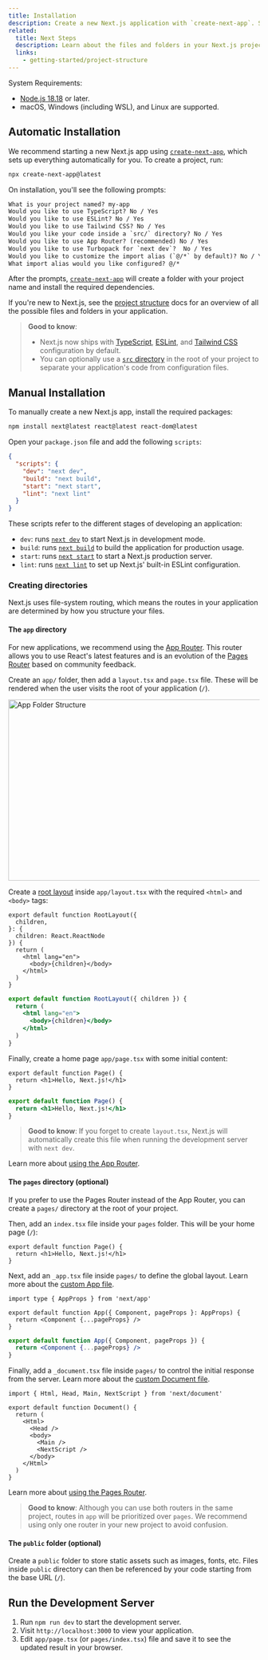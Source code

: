 ```yaml
---
title: Installation
description: Create a new Next.js application with `create-next-app`. Set up TypeScript, styles, and configure your `next.config.js` file.
related:
  title: Next Steps
  description: Learn about the files and folders in your Next.js project.
  links:
    - getting-started/project-structure
---
```


System Requirements:

- [Node.js 18.18](https://nodejs.org/) or later.
- macOS, Windows (including WSL), and Linux are supported.

## Automatic Installation

We recommend starting a new Next.js app using [`create-next-app`](/docs/app/api-reference/create-next-app), which sets up everything automatically for you. To create a project, run:

```bash filename="Terminal"
npx create-next-app@latest
```

On installation, you'll see the following prompts:

```txt filename="Terminal"
What is your project named? my-app
Would you like to use TypeScript? No / Yes
Would you like to use ESLint? No / Yes
Would you like to use Tailwind CSS? No / Yes
Would you like your code inside a `src/` directory? No / Yes
Would you like to use App Router? (recommended) No / Yes
Would you like to use Turbopack for `next dev`?  No / Yes
Would you like to customize the import alias (`@/*` by default)? No / Yes
What import alias would you like configured? @/*
```

After the prompts, [`create-next-app`](/docs/app/api-reference/create-next-app) will create a folder with your project name and install the required dependencies.

If you're new to Next.js, see the [project structure](/docs/getting-started/project-structure) docs for an overview of all the possible files and folders in your application.

> **Good to know**:
>
> - Next.js now ships with [TypeScript](/docs/app/building-your-application/configuring/typescript), [ESLint](/docs/app/building-your-application/configuring/eslint), and [Tailwind CSS](/docs/app/building-your-application/styling/tailwind-css) configuration by default.
> - You can optionally use a [`src` directory](/docs/app/building-your-application/configuring/src-directory) in the root of your project to separate your application's code from configuration files.

## Manual Installation

To manually create a new Next.js app, install the required packages:

```bash filename="Terminal"
npm install next@latest react@latest react-dom@latest
```

Open your `package.json` file and add the following `scripts`:

```json filename="package.json"
{
  "scripts": {
    "dev": "next dev",
    "build": "next build",
    "start": "next start",
    "lint": "next lint"
  }
}
```

These scripts refer to the different stages of developing an application:

- `dev`: runs [`next dev`](/docs/app/api-reference/next-cli#development) to start Next.js in development mode.
- `build`: runs [`next build`](/docs/app/api-reference/next-cli#build) to build the application for production usage.
- `start`: runs [`next start`](/docs/app/api-reference/next-cli#production) to start a Next.js production server.
- `lint`: runs [`next lint`](/docs/app/api-reference/next-cli#lint) to set up Next.js' built-in ESLint configuration.

### Creating directories

Next.js uses file-system routing, which means the routes in your application are determined by how you structure your files.

#### The `app` directory

For new applications, we recommend using the [App Router](/docs/app). This router allows you to use React's latest features and is an evolution of the [Pages Router](/docs/pages) based on community feedback.

Create an `app/` folder, then add a `layout.tsx` and `page.tsx` file. These will be rendered when the user visits the root of your application (`/`).

<Image
  alt="App Folder Structure"
  srcLight="/docs/light/app-getting-started.png"
  srcDark="/docs/dark/app-getting-started.png"
  width="1600"
  height="363"
/>

Create a [root layout](/docs/app/building-your-application/routing/layouts-and-templates#root-layout-required) inside `app/layout.tsx` with the required `<html>` and `<body>` tags:

```tsx filename="app/layout.tsx" switcher
export default function RootLayout({
  children,
}: {
  children: React.ReactNode
}) {
  return (
    <html lang="en">
      <body>{children}</body>
    </html>
  )
}
```

```jsx filename="app/layout.js" switcher
export default function RootLayout({ children }) {
  return (
    <html lang="en">
      <body>{children}</body>
    </html>
  )
}
```

Finally, create a home page `app/page.tsx` with some initial content:

```tsx filename="app/page.tsx" switcher
export default function Page() {
  return <h1>Hello, Next.js!</h1>
}
```

```jsx filename="app/page.js" switcher
export default function Page() {
  return <h1>Hello, Next.js!</h1>
}
```

> **Good to know**: If you forget to create `layout.tsx`, Next.js will automatically create this file when running the development server with `next dev`.

Learn more about [using the App Router](/docs/app/building-your-application/routing/defining-routes).

#### The `pages` directory (optional)

If you prefer to use the Pages Router instead of the App Router, you can create a `pages/` directory at the root of your project.

Then, add an `index.tsx` file inside your `pages` folder. This will be your home page (`/`):

```tsx filename="pages/index.tsx" switcher
export default function Page() {
  return <h1>Hello, Next.js!</h1>
}
```

Next, add an `_app.tsx` file inside `pages/` to define the global layout. Learn more about the [custom App file](/docs/pages/building-your-application/routing/custom-app).

```tsx filename="pages/_app.tsx" switcher
import type { AppProps } from 'next/app'

export default function App({ Component, pageProps }: AppProps) {
  return <Component {...pageProps} />
}
```

```jsx filename="pages/_app.js" switcher
export default function App({ Component, pageProps }) {
  return <Component {...pageProps} />
}
```

Finally, add a `_document.tsx` file inside `pages/` to control the initial response from the server. Learn more about the [custom Document file](/docs/pages/building-your-application/routing/custom-document).

```tsx filename="pages/_document.tsx" switcher
import { Html, Head, Main, NextScript } from 'next/document'

export default function Document() {
  return (
    <Html>
      <Head />
      <body>
        <Main />
        <NextScript />
      </body>
    </Html>
  )
}
```

Learn more about [using the Pages Router](/docs/pages/building-your-application/routing/pages-and-layouts).

> **Good to know**: Although you can use both routers in the same project, routes in `app` will be prioritized over `pages`. We recommend using only one router in your new project to avoid confusion.

#### The `public` folder (optional)

Create a `public` folder to store static assets such as images, fonts, etc. Files inside `public` directory can then be referenced by your code starting from the base URL (`/`).

## Run the Development Server

1. Run `npm run dev` to start the development server.
2. Visit `http://localhost:3000` to view your application.
3. Edit `app/page.tsx` (or `pages/index.tsx`) file and save it to see the updated result in your browser.